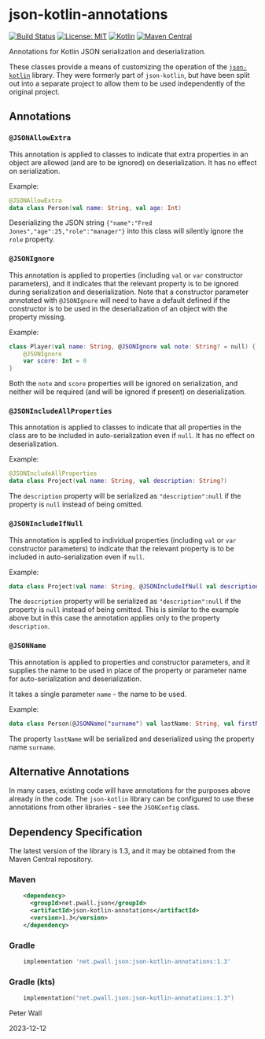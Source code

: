 # json-kotlin-annotations

[![Build Status](https://travis-ci.com/pwall567/json-kotlin-annotations.svg?branch=master)](https://travis-ci.com/github/pwall567/json-kotlin-annotations)
[![License: MIT](https://img.shields.io/badge/License-MIT-yellow.svg)](https://opensource.org/licenses/MIT)
[![Kotlin](https://img.shields.io/static/v1?label=Kotlin&message=v1.8.22&color=7f52ff&logo=kotlin&logoColor=7f52ff)](https://github.com/JetBrains/kotlin/releases/tag/v1.8.22)
[![Maven Central](https://img.shields.io/maven-central/v/net.pwall.json/json-kotlin-annotations?label=Maven%20Central)](https://search.maven.org/search?q=g:%22net.pwall.json%22%20AND%20a:%22json-kotlin-annotations%22)

Annotations for Kotlin JSON serialization and deserialization.

These classes provide a means of customizing the operation of the
[`json-kotlin`](https://github.com/pwall567/json-kotlin) library.
They were formerly part of `json-kotlin`, but have been split out into a separate project to allow them to be used
independently of the original project.

## Annotations

### `@JSONAllowExtra`

This annotation is applied to classes to indicate that extra properties in an object are allowed (and are to be ignored)
on deserialization.
It has no effect on serialization.

Example:
```kotlin
@JSONAllowExtra
data class Person(val name: String, val age: Int)
```
Deserializing the JSON string `{"name":"Fred Jones","age":25,"role":"manager"}` into this class will silently ignore the
`role` property.

### `@JSONIgnore`

This annotation is applied to properties (including `val` or `var` constructor parameters), and it indicates that the
relevant property is to be ignored during serialization and deserialization.
Note that a constructor parameter annotated with `@JSONIgnore` will need to have a default defined if the constructor is
to be used in the deserialization of an object with the property missing.

Example:
```kotlin
class Player(val name: String, @JSONIgnore val note: String? = null) {
    @JSONIgnore
    var score: Int = 0
}
```
Both the `note` and `score` properties will be ignored on serialization, and neither will be required (and will be
ignored if present) on deserialization.

### `@JSONIncludeAllProperties`

This annotation is applied to classes to indicate that all properties in the class are to be included in
auto-serialization even if `null`.
It has no effect on deserialization.

Example:
```kotlin
@JSONIncludeAllProperties
data class Project(val name: String, val description: String?)
```
The `description` property will be serialized as `"description":null` if the property is `null` instead of being
omitted.

### `@JSONIncludeIfNull`

This annotation is applied to individual properties (including `val` or `var` constructor parameters) to indicate that
the relevant property is to be included in auto-serialization even if `null`.

Example:
```kotlin
data class Project(val name: String, @JSONIncludeIfNull val description: String?)
```
The `description` property will be serialized as `"description":null` if the property is `null` instead of being
omitted.
This is similar to the example above but in this case the annotation applies only to the property `description`.

### `@JSONName`

This annotation is applied to properties and constructor parameters, and it supplies the name to be used in place of the
property or parameter name for auto-serialization and deserialization.

It takes a single parameter `name` - the name to be used.

Example:
```kotlin
data class Person(@JSONName("surname") val lastName: String, val firstName: String)
```
The property `lastName` will be serialized and deserialized using the property name `surname`.

## Alternative Annotations

In many cases, existing code will have annotations for the purposes above already in the code.
The `json-kotlin` library can be configured to use these annotations from other libraries - see the `JSONConfig` class.

## Dependency Specification

The latest version of the library is 1.3, and it may be obtained from the Maven Central repository.

### Maven
```xml
    <dependency>
      <groupId>net.pwall.json</groupId>
      <artifactId>json-kotlin-annotations</artifactId>
      <version>1.3</version>
    </dependency>
```
### Gradle
```groovy
    implementation 'net.pwall.json:json-kotlin-annotations:1.3'
```
### Gradle (kts)
```kotlin
    implementation("net.pwall.json:json-kotlin-annotations:1.3")
```

Peter Wall

2023-12-12
